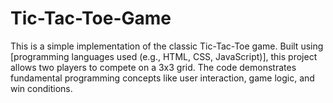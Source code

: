 # Tic-Tac-Toe-Game
This is a simple implementation of the classic Tic-Tac-Toe game. Built using [programming languages used (e.g., HTML, CSS, JavaScript)], this project allows two players to compete on a 3x3 grid. The code demonstrates fundamental programming concepts like user interaction, game logic, and win conditions. 
